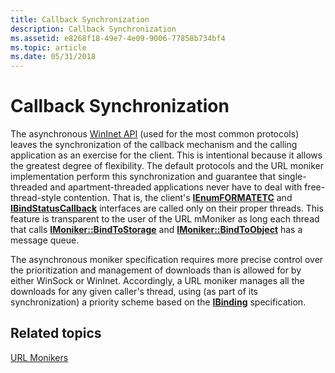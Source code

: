 ```yaml
---
title: Callback Synchronization
description: Callback Synchronization
ms.assetid: e8268f18-49e7-4e09-9006-77858b734bf4
ms.topic: article
ms.date: 05/31/2018
---
```


# Callback Synchronization

The asynchronous [WinInet API](https://docs.microsoft.com/windows/desktop/WinInet/portal) (used for the most common protocols) leaves the synchronization of the callback mechanism and the calling application as an exercise for the client. This is intentional because it allows the greatest degree of flexibility. The default protocols and the URL moniker implementation perform this synchronization and guarantee that single-threaded and apartment-threaded applications never have to deal with free-thread-style contention. That is, the client's [**IEnumFORMATETC**](/windows/desktop/api/ObjIdl/nn-objidl-ienumformatetc) and [**IBindStatusCallback**](https://msdn.microsoft.com/library/ms775060(v=VS.85).aspx) interfaces are called only on their proper threads. This feature is transparent to the user of the URL mMoniker as long each thread that calls [**IMoniker::BindToStorage**](/windows/desktop/api/ObjIdl/nf-objidl-imoniker-bindtostorage) and [**IMoniker::BindToObject**](/windows/desktop/api/ObjIdl/nf-objidl-imoniker-bindtoobject) has a message queue.

The asynchronous moniker specification requires more precise control over the prioritization and management of downloads than is allowed for by either WinSock or WinInet. Accordingly, a URL moniker manages all the downloads for any given caller's thread, using (as part of its synchronization) a priority scheme based on the [**IBinding**](https://msdn.microsoft.com/library/ms775071(v=VS.85).aspx) specification.

## Related topics

<dl> <dt>

[URL Monikers](url-monikers.md)
</dt> </dl>

 

 




